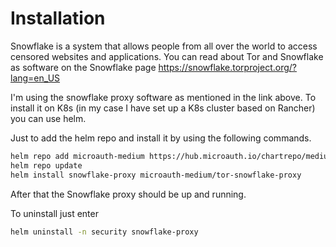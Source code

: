 
# Installation

Snowflake is a system that allows people from all over the world to access censored websites and applications. You can read about Tor and Snowflake as software on the Snowflake page https://snowflake.torproject.org/?lang=en_US

I'm using the snowflake proxy software as mentioned in the link above. To install it on K8s (in my case I have set up a K8s cluster based on Rancher) you can use helm.

Just to add the helm repo and install it by using the following commands.

```bash
helm repo add microauth-medium https://hub.microauth.io/chartrepo/medium
helm repo update
helm install snowflake-proxy microauth-medium/tor-snowflake-proxy
```

After that the Snowflake proxy should be up and running.

To uninstall just enter

```bash
helm uninstall -n security snowflake-proxy
```